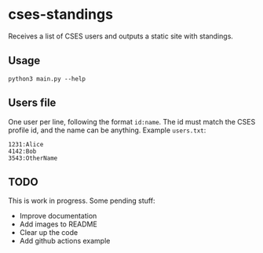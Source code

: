# cses-standings
Receives a list of CSES users and outputs a static site with standings.

## Usage
`python3 main.py --help`

## Users file
One user per line, following the format `id:name`. The id must match the CSES profile id, and the name
can be anything.
Example `users.txt`:
```
1231:Alice
4142:Bob
3543:OtherName
```

## TODO
This is work in progress. Some pending stuff:
* Improve documentation
* Add images to README
* Clear up the code
* Add github actions example
